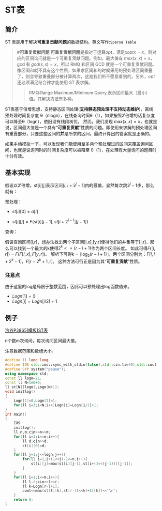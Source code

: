 # ST表

## 简介

ST 表是用于解决**可重复贡献问题**的数据结构。英文写作:``Sparse Table``

> #**可重复贡献问题**
**可重复贡献问题**是指对于运算$opt$，满足$xoptx=x$，则对应的区间询问就是一个可重复贡献问题。例如，最大值有 $max(x,x)=x$，gcd 有 $gcd(x,x)=x$，所以 RMQ 和区间 GCD 就是一个可重复贡献问题。像区间和就不具有这个性质，如果求区间和的时候采用的预处理区间重叠了，则会导致重叠部分被计算两次，这是我们所不愿意看到的。另外，$opt$ 还必须满足结合律才能使用 ST 表求解。
>>RMQ:Range Maximum/Minimum Query,表示区间最大（最小）值。其解决方法有多种。

ST表基于倍增思想，支持静态区间处理(**支持静态预处理不支持动态维护**)，离线预处理时间复杂度 θ（nlogn），在线查询时间θ（1），如果按照$2^{i}$倍增的话复杂度可以降至θ（logn），依旧没有线段树优。
然而，我们发现 $max(x,x)=x$，也就是说，区间最大值是一个具有“**可重复贡献**”性质的问题。即使用来求解的预处理区间有重叠部分，只要这些区间的**并**是所求的区间，最终计算出的答案就是正确的。

如果手动模拟一下，可以发现我们能使用至多两个预处理过的区间来覆盖询问区间，也就是说询问时的时间复杂度可以被降至 θ（1），在处理有大量询问的题目时十分有效。

## 基本实现

假设以$2^{i}$倍增，st[i][j]表示区间$[i,i+2^{j}-1]$内的最值，显然每次跳$2^{j}-1$步，那么就有：

预处理：

- $st[i][0]=a[i]$

- $st[i][j]=F(st[i][j-1],st[i+2^{j-1}][j-1])$

查询：

假设查询区间[l,r]，想办法找出两个子区间[l,x],[y,r]使得他们的并集等于[l,r]，那么可以找到一个最大的k使得$2^{k}<=(r-l+1)$作为两个区间长度。
如此可得$F([l,r])=F(F[l,x],F[y,r])$。
解析下可得$k=\lfloor \log_{2}(r-l+1) \rfloor$，两个区间分别为：$F[l,l+2^{k}-1]$，$F[r-2^{k}+1,r]$。
这种方法可行正是因为其“**可重复贡献**”性质。

### 注意点

由于这里的log是局限于整数范围，因此可以预处理出log函数值来。

- $Logn[1]=0$
- $Logn[i]=Logn[i/2]+1$

## 例子

[洛谷P3865[模板]ST表](https://www.luogu.com.cn/problem/P3865)

n个数m次询问，每次询问区间最大值。

注意数据范围和数组大小。

```c++
#define ll long long
#define IOS std::ios::sync_with_stdio(false),std::cin.tie(0),std::cout.tie(0);
#define SYP system("pause");
using namespace std;
const ll logn=21;
const ll N=1e6+5;
ll st[N][logn],Logn[N+1];
void initlog()
{
    Logn[1]=0,Logn[2]=1;
    for(ll i=3;i<N;i++)Logn[i]=Logn[i/2]+1;
}
int main()
{
    IOS
    initlog();
    ll n,m;cin>>n>>m;
    for(ll i=1;i<=n;i++){
        ll d;cin>>d;
        st[i][0]=d;
    }
    for(ll j=1;j<=logn;j++){
        for(ll i=1;i+(1<<j)-1<=n;i++){
            st[i][j]=max(st[i][j-1],st[i+(1<<(j-1))][j-1]);
        }
    }
    for(ll i=1;i<=m;i++){
        ll l,r;cin>>l>>r;
        ll k=Logn[r-l+1];
        cout<<max(st[l][k],st[r-(1<<k)+1][k])<<'\n';
    }
    return 0;
}
```

